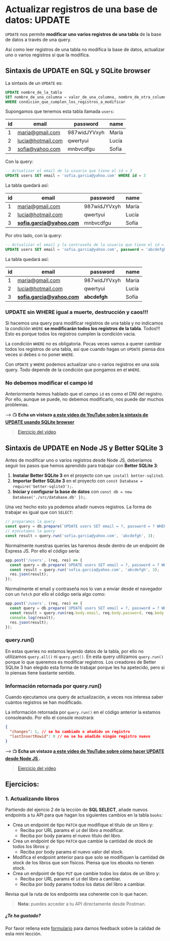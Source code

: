 # Actualizar registros de una base de datos: UPDATE

`UPDATE` nos permite **modificar uno varios registros de una tabla** de la base de datos a través de una query.

Así como leer registros de una tabla no modifica la base de datos, actualizar uno o varios registros sí que la modifica.

## Sintaxis de UPDATE en SQL y SQLite browser

La sintaxis de un `UPDATE` es:

```sql
UPDATE nombre_de_la_tabla
SET nombre_de_una_columna = valor_de_una_columna, nombre_de_otra_columna = valor_de_otra_columna
WHERE condicion_que_cumplen_los_registros_a_modificar
```

Supongamos que tenemos esta tabla llamada `users`:

| id  | email              | password     | name  |
| --- | ------------------ | ------------ | ----- |
| 1   | maria@gmail.com    | 987widJYVxyh | María |
| 2   | lucia@hotmail.com  | qwertyui     | Lucía |
| 3   | sofia@yahoo.com    | mnbvcdfgu    | Sofía |

Con la query:

```sql
-- Actualizar el email de la usuaria que tiene el id = 3
UPDATE users SET email = 'sofia.garcia@yahoo.com' WHERE id = 3
```

La tabla quedará así:

| id  | email                      | password     | name  |
| --- | -------------------------- | ------------ | ----- |
| 1   | maria@gmail.com            | 987widJYVxyh | María |
| 2   | lucia@hotmail.com          | qwertyui     | Lucía |
| 3   | **sofia.garcia@yahoo.com** | mnbvcdfgu    | Sofía |

Por otro lado, con la query:

```sql
-- Actualizar el email y la contraseña de la usuaria que tiene el id = 3
UPDATE users SET email = 'sofia.garcia@yahoo.com', password = 'abcdefgh' WHERE id = 3
```

La tabla quedará así:

| id  | email                      | password     | name  |
| --- | -------------------------- | ------------ | ----- |
| 1   | maria@gmail.com            | 987widJYVxyh | María |
| 2   | lucia@hotmail.com          | qwertyui     | Lucía |
| 3   | **sofia.garcia@yahoo.com** | **abcdefgh** | Sofía |

### UPDATE sin WHERE igual a muerte, destrucción y caos!!!

Si hacemos una query para modificar registros de una tabla y no indicamos la condición `WHERE` **se modificarán todos los registros de la tabla**. Todos!!! Esto es porque todos los registros cumplen la condición vacía.

La condición `WHERE` no es obligatoria. Pocas veces vamos a querer cambiar todos los registros de una tabla, así que cuando hagas un `UPDATE` piensa dos veces si debes o no poner `WHERE`.

Con `UPDATE` y `WHERE` podemos actualizar uno o varios registros en una sola query. Todo depende de la condición que pongamos en el `WHERE`.

### No debemos modificar el campo id

Anteriormente hemos hablado que el campo `id` es como el DNI del registro. Por ello, aunque se puede, no debemos modificarlo, nos puede dar muchos problemas.

&#10230; &#128250; **Echa un vistazo [a este video de YouTube sobre la sintaxis de UPDATE usando SQLite browser](https://www.youtube.com/watch?v=Gofz_fiOqHw)**

> [Ejercicio del vídeo](https://github.com/Adalab/ejercicios-de-los-materiales/tree/main/promo-l/4-4-4-sql-update)

## Sintaxis de UPDATE en Node JS y Better SQLite 3

Antes de modificar uno o varios registros desde Node JS, deberíamos seguir los pasos que hemos aprendido para trabajar con **Better SQLite 3**:

1. **Instalar Better SQLite 3** en el proyecto con `npm install better-sqlite3`.
1. **Importar Better SQLite 3** en el proyecto con `const Database = require('better-sqlite3');`.
1. **Iniciar y configurar la base de datos** con `const db = new Database('./src/database.db' });`.

Una vez hecho esto ya podemos añadir nuevos registros. La forma de trabajar es igual que con `SELECT`:

```js
// preparamos la query
const query = db.prepare(`UPDATE users SET email = ?, password = ? WHERE id = ?`);
// ejecutamos la query
const result = query.run('sofia.garcia@yahoo.com', 'abcdefgh', 3);
```

Normalmente nuestras queries las haremos desde dentro de un endpoint de Express JS. Por ello el código sería:

```js
app.post('/users', (req, res) => {
  const query = db.prepare(`UPDATE users SET email = ?, password = ? WHERE id = ?`);
  const result = query.run('sofia.garcia@yahoo.com', 'abcdefgh', 3);
  res.json(result);
});
```

Normalmente el email y contraseña nos lo van a enviar desde el navegador con un `fetch` por ello el código sería algo como:

```js
app.post('/users', (req, res) => {
  const query = db.prepare(`UPDATE users SET email = ?, password = ? WHERE id = ?`);
  const result = query.run(req.body.email, req.body.password, req.body.id);
  console.log(result);
  res.json(result);
});
```

### query.run()

En estas queries no estamos leyendo datos de la tabla, por ello no utilizamos `query.all()` ni `query.get()`. En esta query utilizamos `query.run()` porque lo que queremos es modificar registros. Los creadores de Better SQLite 3 han elegido esta forma de trabajar porque les ha apetecido, pero si lo piensas tiene bastante sentido.

### Información retornada por query.run()

Cuando ejecutamos una query de actualización, a veces nos interesa saber cuántos registros se han modificado.

La información retornada por `query.run()` en el código anterior la estamos consoleando. Por ello el console mostrará:

```json
{
  "changes": 1, // se ha cambiado o añadido un registro
  "lastInsertRowid": 0 // no se ha añadido ningún registro nuevo
}
```

&#10230; &#128250; **Echa un vistazo [a este vídeo de YouTube sobre cómo hacer UPDATE desde Node JS
](https://www.youtube.com/watch?v=jQH3j5huZSY).**

> [Ejercicio del vídeo](https://github.com/Adalab/ejercicios-de-los-materiales/tree/main/promo-l/4-4-4-sql-update)

## Ejercicios:

### 1. Actualizando libros

Partiendo del ejericio 2 de la lección de **SQL SELECT**, añade nuevos endpoints a tu API para que hagan los siguientes cambios en la tabla `books`:

- Crea un endpoint de tipo `PATCH` que modifique el título de un libro y:
   - Reciba por URL params el `id` del libro a modificar.
   - Reciba por body params el nuevo título del libro.
- Crea un endpoint de tipo `PATCH` que cambie la cantidad de stock de todos los libros y:
   - Reciba por body params el nuevo valor del stock.
- Modifica el endpoint anterior para que solo se modifiquen la cantidad de stock de los libros que son físicos. Piensa que los ebooks no tienen stock.
- Crea un endpoint de tipo `PUT` que cambie todos los datos de un libro y:
   - Reciba por URL params el `id` del libro a cambiar.
   - Reciba por body params todos los datos del libro a cambiar.

Revisa qué la ruta de los endpoints sea coherente con lo que hacen.

> **Nota:** puedes acceder a tu API directamente desde Postman.

##### ¿Te ha gustado?

Por favor rellena este [formulario](https://adalab.typeform.com/to/Rc0bft9x) para darnos feedback sobre la calidad de esta mini lección.
